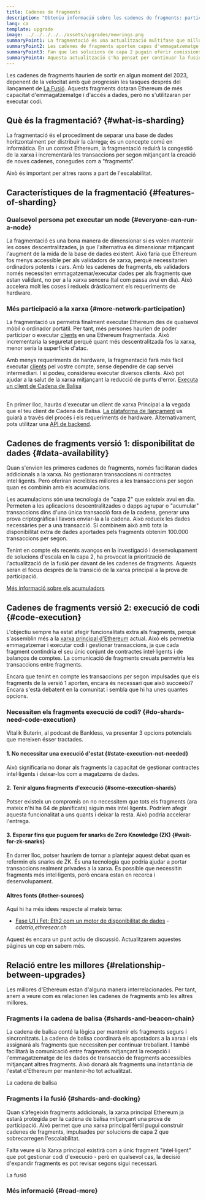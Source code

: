 ```yaml
---
title: Cadenes de fragments
description: "Obteniu informació sobre les cadenes de fragments: particions de la xarxa que proporcionen a Ethereum més capacitat de transacció i en faciliten l'execució."
lang: ca
template: upgrade
image: ../../../../../assets/upgrades/newrings.png
summaryPoint1: La fragmentació és una actualització multifase que millora la capacitat i l'escalabilitat d'Ethereum.
summaryPoint2: Les cadenes de fragments aporten capes d'emmagatzematge extra perquè les aplicacions i els acumuladors guardin les dades.
summaryPoint3: Fan que les solucions de capa 2 puguin oferir comissions baixes de transacció tot aprofitant la seguretat d'Ethereum.
summaryPoint4: Aquesta actualització s'ha pensat per continuar la fusió entre la xarxa principal i la cadena de balisa.
---
```


<UpgradeStatus dateKey="page-upgrades-shards-date">
    Les cadenes de fragments haurien de sortir en algun moment del 2023, depenent de la velocitat amb què progressin les tasques després del llançament de <a href="/upgrades/merge/">La Fusió</a>. Aquests fragments dotaran Ethereum de més capacitat d'emmagatzematge i d'accés a dades, però no s'utilitzaran per executar codi.
</UpgradeStatus>

## Què és la fragmentació? {#what-is-sharding}

La fragmentació és el procediment de separar una base de dades horitzontalment per distribuir la càrrega; és un concepte comú en informàtica. En un context Ethereum, la fragmentació reduirà la congestió de la xarxa i incrementarà les transaccions per segon mitjançant la creació de noves cadenes, conegudes com a "fragments".

Això és important per altres raons a part de l'escalabilitat.

## Característiques de la fragmentació {#features-of-sharding}

### Qualsevol persona pot executar un node {#everyone-can-run-a-node}

La fragmentació es una bona manera de dimensionar si es volen mantenir les coses descentralitzades, ja que l'alternativa és dimensionar mitjançant l'augment de la mida de la base de dades existent. Això faria que Ethereum fos menys accessible per als validadors de xarxa, perquè necessitarien ordinadors potents i cars. Amb les cadenes de fragments, els validadors només necessiten emmagatzemar/executar dades per als fragments que estan validant, no per a la xarxa sencera (tal com passa avui en dia). Això accelera molt les coses i redueix dràsticament els requeriments de hardware.

### Més participació a la xarxa {#more-network-participation}

La fragmentació us permetrà finalment executar Ethereum des de qualsevol mòbil o ordinador portàtil. Per tant, més persones haurien de poder participar o executar [clients](/developers/docs/nodes-and-clients/) en una Ethereum fragmentada. Això incrementaria la seguretat perquè quant més descentralitzada fos la xarxa, menor seria la superfície d'atac.

Amb menys requeriments de hardware, la fragmentació farà més fàcil executar [clients](/developers/docs/nodes-and-clients/) pel vostre compte, sense dependre de cap servei intermediari. I si podeu, considereu executar diversos clients. Això pot ajudar a la salut de la xarxa mitjançant la reducció de punts d'error. [Executa un client de Cadena de Balisa](/upgrades/get-involved/)

<br />

<InfoBanner isWarning={true}>
  En primer lloc, hauràs d'executar un client de xarxa Principal a la vegada que el teu client de Cadena de Balisa. <a href="https://launchpad.nexus.org" target="_blank">La plataforma de llançament</a> us guiarà a través del procés i els requeriments de hardware. Alternativament, pots utilitzar una <a href="/developers/docs/apis/backend/#available-libraries">API de backend</a>.
</InfoBanner>

## Cadenes de fragments versió 1: disponibilitat de dades {#data-availability}

Quan s'envien les primeres cadenes de fragments, només facilitaran dades addicionals a la xarxa. No gestionaran transaccions ni contractes intel·ligents. Però oferiran increïbles millores a les transaccions per segon quan es combinin amb els acumulacions.

Les acumulacions són una tecnologia de "capa 2" que existeix avui en dia. Permeten a les aplicacions descentralitzades o dapps agrupar o "acumular" transaccions dins d'una única transacció fora de la cadena, generar una prova criptogràfica i llavors enviar-la a la cadena. Això redueix les dades necessàries per a una transacció. Si combinem això amb tota la disponibilitat extra de dades aportades pels fragments obtenim 100.000 transaccions per segon.

<InfoBanner isWarning={false}>
  Tenint en compte els recents avanços en la investigació i desenvolupament de solucions d'escala en la capa 2, ha provocat la priorització de l'actualització de la fusió per davant de les cadenes de fragments. Aquests seran el focus després de la transició de la xarxa principal a la prova de participació.

[Més informació sobre els acumuladors](/desenvolupadors/documentss/escalat/#acumuladors)
</InfoBanner>

## Cadenes de fragments versió 2: execució de codi {#code-execution}

L'objectiu sempre ha estat afegir funcionalitats extra als fragments, perquè s'assemblin més a la [xarxa principal d'Ethereum](/glossary/#mainnet) actual. Això els permetria emmagatzemar i executar codi i gestionar transaccions, ja que cada fragment contindria el seu únic conjunt de contractes intel·ligents i de balanços de comptes. La comunicació de fragments creuats permetria les transaccions entre fragments.

Encara que tenint en compte les transaccions per segon impulsades que els fragments de la versió 1 aporten, encara és necessari que això succeeixi? Encara s'està debatent en la comunitat i sembla que hi ha unes quantes opcions.

### Necessiten els fragments execució de codi? {#do-shards-need-code-execution}

Vitalik Buterin, al podcast de Bankless, va presentar 3 opcions potencials que mereixen ésser tractades.

<YouTube id="-R0j5AMUSzA" start="5841" />

#### 1. No necessitar una execució d'estat {#state-execution-not-needed}

Això significaria no donar als fragments la capacitat de gestionar contractes intel·ligents i deixar-los com a magatzems de dades.

#### 2. Tenir alguns fragments d'execució {#some-execution-shards}

Potser existeix un compromís on no necessitem que tots els fragments (ara mateix n'hi ha 64 de planificats) siguin més intel·ligents. Podríem afegir aquesta funcionalitat a uns quants i deixar la resta. Això podria accelerar l'entrega.

#### 3. Esperar fins que puguem fer snarks de Zero Knowledge (ZK) {#wait-for-zk-snarks}

En darrer lloc, potser hauríem de tornar a plantejar aquest debat quan es refermin els snarks de ZK. És una tecnologia que podria ajudar a portar transaccions realment privades a la xarxa. És possible que necessitin fragments més intel·ligents, però encara estan en recerca i desenvolupament.

#### Altres fonts {#other-sources}

Aquí hi ha més idees respecte al mateix tema:

- [Fase U1 i Fet: Eth2 com un motor de disponibilitat de dades](https://ethresear.ch/t/phase-one-and-done-eth2-as-a-data-availability-engine/5269/8) - _cdetrio,ethresear.ch_

Aquest és encara un punt actiu de discussió. Actualitzarem aquestes pàgines un cop en sabem més.

## Relació entre les millores {#relationship-between-upgrades}

Les millores d'Ethereum estan d'alguna manera interrelacionades. Per tant, anem a veure com es relacionen les cadenes de fragments amb les altres millores.

### Fragments i la cadena de balisa {#shards-and-beacon-chain}

La cadena de balisa conté la lògica per mantenir els fragments segurs i sincronitzats. La cadena de balisa coordinarà els apostadors a la xarxa i els assignarà als fragments que necessiten per continuar treballant. I també facilitarà la comunicació entre fragments mitjançant la recepció i l'emmagatzematge de les dades de transacció de fragments accessibles mitjançant altres fragments. Això donarà als fragments una instantània de l'estat d'Ethereum per mantenir-ho tot actualitzat.

<ButtonLink to="/upgrades/beacon-chain/">
  La cadena de balisa
</ButtonLink>

### Fragments i la fusió {#shards-and-docking}

Quan s’afegeixin fragments addicionals, la xarxa principal Ethereum ja estarà protegida per la cadena de balisa mitjançant una prova de participació. Això permet que una xarxa principal fèrtil pugui construir cadenes de fragments, impulsades per solucions de capa 2 que sobrecarregen l'escalabilitat.

Falta veure si la Xarxa principal existirà com a únic fragment "intel·ligent" que pot gestionar codi d'execució - però en qualsevol cas, la decisió d'expandir fragments es pot revisar segons sigui necessari.

<ButtonLink to="/upgrades/merge/">
  La fusió
</ButtonLink>

<Divider />

### Més informació {#read-more}

<ShardChainsList />
